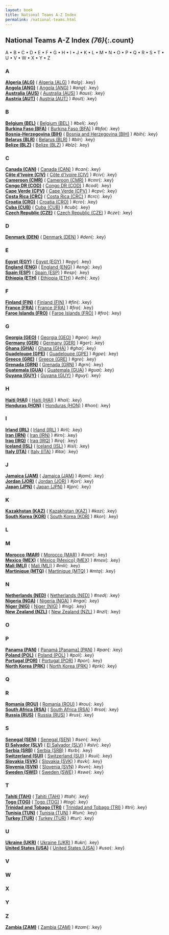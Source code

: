 ```yaml
---
layout: book
title: National Teams A-Z Index
permalink: /national-teams.html
---
```


## National Teams A-Z Index _(76)_{:.count}


 A •  B •  C •  D •  E •  F •  G •  H •  I •  J •  K •  L •  M •  N •  O •  P •  Q •  R •  S •  T •  U •  V •  W •  X •  Y •  Z


### A


<div class='columns300' markdown='1'>

**[Algeria (ALG)](dz.html#alg)** ( [Algeria (ALG)](dz.html) ) _#alg_{: .key} <br>
**[Angola (ANG)](ao.html#ang)** ( [Angola (ANG)](ao.html) ) _#ang_{: .key} <br>
**[Australia (AUS)](au.html#aus)** ( [Australia (AUS)](au.html) ) _#aus_{: .key} <br>
**[Austria (AUT)](at.html#aut)** ( [Austria (AUT)](at.html) ) _#aut_{: .key} <br>

</div>



### B


<div class='columns300' markdown='1'>

**[Belgium (BEL)](be.html#bel)** ( [Belgium (BEL)](be.html) ) _#bel_{: .key} <br>
**[Burkina Faso (BFA)](bf.html#bfa)** ( [Burkina Faso (BFA)](bf.html) ) _#bfa_{: .key} <br>
**[Bosnia-Herzegovina (BIH)](ba.html#bih)** ( [Bosnia and Herzegovina (BIH)](ba.html) ) _#bih_{: .key} <br>
**[Belarus (BLR)](by.html#blr)** ( [Belarus (BLR)](by.html) ) _#blr_{: .key} <br>
**[Belize (BLZ)](bz.html#blz)** ( [Belize (BLZ)](bz.html) ) _#blz_{: .key} <br>

</div>



### C


<div class='columns300' markdown='1'>

**[Canada (CAN)](ca.html#can)** ( [Canada (CAN)](ca.html) ) _#can_{: .key} <br>
**[Côte d'Ivoire (CIV)](ci.html#civ)** ( [Côte d'Ivoire (CIV)](ci.html) ) _#civ_{: .key} <br>
**[Cameroon (CMR)](cm.html#cmr)** ( [Cameroon (CMR)](cm.html) ) _#cmr_{: .key} <br>
**[Congo DR (COD)](cd.html#cod)** ( [Congo DR (COD)](cd.html) ) _#cod_{: .key} <br>
**[Cape Verde (CPV)](cv.html#cpv)** ( [Cape Verde (CPV)](cv.html) ) _#cpv_{: .key} <br>
**[Costa Rica (CRC)](cr.html#crc)** ( [Costa Rica (CRC)](cr.html) ) _#crc_{: .key} <br>
**[Croatia (CRO)](hr.html#cro)** ( [Croatia (CRO)](hr.html) ) _#cro_{: .key} <br>
**[Cuba (CUB)](cu.html#cub)** ( [Cuba (CUB)](cu.html) ) _#cub_{: .key} <br>
**[Czech Republic (CZE)](cz.html#cze)** ( [Czech Republic (CZE)](cz.html) ) _#cze_{: .key} <br>

</div>



### D


<div class='columns300' markdown='1'>

**[Denmark (DEN)](dk.html#den)** ( [Denmark (DEN)](dk.html) ) _#den_{: .key} <br>

</div>



### E


<div class='columns300' markdown='1'>

**[Egypt (EGY)](eg.html#egy)** ( [Egypt (EGY)](eg.html) ) _#egy_{: .key} <br>
**[England (ENG)](en.html#eng)** ( [England (ENG)](en.html) ) _#eng_{: .key} <br>
**[Spain (ESP)](es.html#esp)** ( [Spain (ESP)](es.html) ) _#esp_{: .key} <br>
**[Ethiopia (ETH)](et.html#eth)** ( [Ethiopia (ETH)](et.html) ) _#eth_{: .key} <br>

</div>



### F


<div class='columns300' markdown='1'>

**[Finland (FIN)](fi.html#fin)** ( [Finland (FIN)](fi.html) ) _#fin_{: .key} <br>
**[France (FRA)](fr.html#fra)** ( [France (FRA)](fr.html) ) _#fra_{: .key} <br>
**[Faroe Islands (FRO)](fo.html#fro)** ( [Faroe Islands (FRO)](fo.html) ) _#fro_{: .key} <br>

</div>



### G


<div class='columns300' markdown='1'>

**[Georgia (GEO)](ge.html#geo)** ( [Georgia (GEO)](ge.html) ) _#geo_{: .key} <br>
**[Germany (GER)](de.html#ger)** ( [Germany (GER)](de.html) ) _#ger_{: .key} <br>
**[Ghana (GHA)](gh.html#gha)** ( [Ghana (GHA)](gh.html) ) _#gha_{: .key} <br>
**[Guadeloupe (GPE)](gp.html#gpe)** ( [Guadeloupe (GPE)](gp.html) ) _#gpe_{: .key} <br>
**[Greece (GRE)](gr.html#gre)** ( [Greece (GRE)](gr.html) ) _#gre_{: .key} <br>
**[Grenada (GRN)](gd.html#grn)** ( [Grenada (GRN)](gd.html) ) _#grn_{: .key} <br>
**[Guatemala (GUA)](gt.html#gua)** ( [Guatemala (GUA)](gt.html) ) _#gua_{: .key} <br>
**[Guyana (GUY)](gy.html#guy)** ( [Guyana (GUY)](gy.html) ) _#guy_{: .key} <br>

</div>



### H


<div class='columns300' markdown='1'>

**[Haiti (HAI)](ht.html#hai)** ( [Haiti (HAI)](ht.html) ) _#hai_{: .key} <br>
**[Honduras (HON)](hn.html#hon)** ( [Honduras (HON)](hn.html) ) _#hon_{: .key} <br>

</div>



### I


<div class='columns300' markdown='1'>

**[Irland (IRL)](ie.html#irl)** ( [Irland (IRL)](ie.html) ) _#irl_{: .key} <br>
**[Iran (IRN)](ir.html#irn)** ( [Iran (IRN)](ir.html) ) _#irn_{: .key} <br>
**[Iraq (IRQ)](iq.html#irq)** ( [Iraq (IRQ)](iq.html) ) _#irq_{: .key} <br>
**[Iceland (ISL)](is.html#isl)** ( [Iceland (ISL)](is.html) ) _#isl_{: .key} <br>
**[Italy (ITA)](it.html#ita)** ( [Italy (ITA)](it.html) ) _#ita_{: .key} <br>

</div>



### J


<div class='columns300' markdown='1'>

**[Jamaica (JAM)](jm.html#jam)** ( [Jamaica (JAM)](jm.html) ) _#jam_{: .key} <br>
**[Jordan (JOR)](jo.html#jor)** ( [Jordan (JOR)](jo.html) ) _#jor_{: .key} <br>
**[Japan (JPN)](jp.html#jpn)** ( [Japan (JPN)](jp.html) ) _#jpn_{: .key} <br>

</div>



### K


<div class='columns300' markdown='1'>

**[Kazakhstan (KAZ)](kz.html#kaz)** ( [Kazakhstan (KAZ)](kz.html) ) _#kaz_{: .key} <br>
**[South Korea (KOR)](kr.html#kor)** ( [South Korea (KOR)](kr.html) ) _#kor_{: .key} <br>

</div>



### L


<div class='columns300' markdown='1'>


</div>



### M


<div class='columns300' markdown='1'>

**[Morocco (MAR)](ma.html#mar)** ( [Morocco (MAR)](ma.html) ) _#mar_{: .key} <br>
**[Mexico (MEX)](mx.html#mex)** ( [México [Mexico] (MEX)](mx.html) ) _#mex_{: .key} <br>
**[Mali (MLI)](ml.html#mli)** ( [Mali (MLI)](ml.html) ) _#mli_{: .key} <br>
**[Martinique (MTQ)](mq.html#mtq)** ( [Martinique (MTQ)](mq.html) ) _#mtq_{: .key} <br>

</div>



### N


<div class='columns300' markdown='1'>

**[Netherlands (NED)](nl.html#ned)** ( [Netherlands (NED)](nl.html) ) _#ned_{: .key} <br>
**[Nigeria (NGA)](ng.html#nga)** ( [Nigeria (NGA)](ng.html) ) _#nga_{: .key} <br>
**[Niger (NIG)](ne.html#nig)** ( [Niger (NIG)](ne.html) ) _#nig_{: .key} <br>
**[New Zealand (NZL)](nz.html#nzl)** ( [New Zealand (NZL)](nz.html) ) _#nzl_{: .key} <br>

</div>



### O


<div class='columns300' markdown='1'>


</div>



### P


<div class='columns300' markdown='1'>

**[Panama (PAN)](pa.html#pan)** ( [Panamá [Panama] (PAN)](pa.html) ) _#pan_{: .key} <br>
**[Poland (POL)](pl.html#pol)** ( [Poland (POL)](pl.html) ) _#pol_{: .key} <br>
**[Portugal (POR)](pt.html#por)** ( [Portugal (POR)](pt.html) ) _#por_{: .key} <br>
**[North Korea (PRK)](kp.html#prk)** ( [North Korea (PRK)](kp.html) ) _#prk_{: .key} <br>

</div>



### Q


<div class='columns300' markdown='1'>


</div>



### R


<div class='columns300' markdown='1'>

**[Romania (ROU)](ro.html#rou)** ( [Romania (ROU)](ro.html) ) _#rou_{: .key} <br>
**[South Africa (RSA)](za.html#rsa)** ( [South Africa (RSA)](za.html) ) _#rsa_{: .key} <br>
**[Russia (RUS)](ru.html#rus)** ( [Russia (RUS)](ru.html) ) _#rus_{: .key} <br>

</div>



### S


<div class='columns300' markdown='1'>

**[Senegal (SEN)](sn.html#sen)** ( [Senegal (SEN)](sn.html) ) _#sen_{: .key} <br>
**[El Salvador (SLV)](sv.html#slv)** ( [El Salvador (SLV)](sv.html) ) _#slv_{: .key} <br>
**[Serbia (SRB)](rs.html#srb)** ( [Serbia (SRB)](rs.html) ) _#srb_{: .key} <br>
**[Switzerland (SUI)](ch.html#sui)** ( [Switzerland (SUI)](ch.html) ) _#sui_{: .key} <br>
**[Slovakia (SVK)](sk.html#svk)** ( [Slovakia (SVK)](sk.html) ) _#svk_{: .key} <br>
**[Slovenia (SVN)](si.html#svn)** ( [Slovenia (SVN)](si.html) ) _#svn_{: .key} <br>
**[Sweden (SWE)](se.html#swe)** ( [Sweden (SWE)](se.html) ) _#swe_{: .key} <br>

</div>



### T


<div class='columns300' markdown='1'>

**[Tahiti (TAH)](pf.html#tah)** ( [Tahiti (TAH)](pf.html) ) _#tah_{: .key} <br>
**[Togo (TOG)](tg.html#tog)** ( [Togo (TOG)](tg.html) ) _#tog_{: .key} <br>
**[Trinidad and Tobago (TRI)](tt.html#tri)** ( [Trinidad and Tobago (TRI)](tt.html) ) _#tri_{: .key} <br>
**[Tunisia (TUN)](tn.html#tun)** ( [Tunisia (TUN)](tn.html) ) _#tun_{: .key} <br>
**[Turkey (TUR)](tr.html#tur)** ( [Turkey (TUR)](tr.html) ) _#tur_{: .key} <br>

</div>



### U


<div class='columns300' markdown='1'>

**[Ukraine (UKR)](ua.html#ukr)** ( [Ukraine (UKR)](ua.html) ) _#ukr_{: .key} <br>
**[United States (USA)](us.html#usa)** ( [United States (USA)](us.html) ) _#usa_{: .key} <br>

</div>



### V


<div class='columns300' markdown='1'>


</div>



### W


<div class='columns300' markdown='1'>


</div>



### X


<div class='columns300' markdown='1'>


</div>



### Y


<div class='columns300' markdown='1'>


</div>



### Z


<div class='columns300' markdown='1'>

**[Zambia (ZAM)](zm.html#zam)** ( [Zambia (ZAM)](zm.html) ) _#zam_{: .key} <br>

</div>


